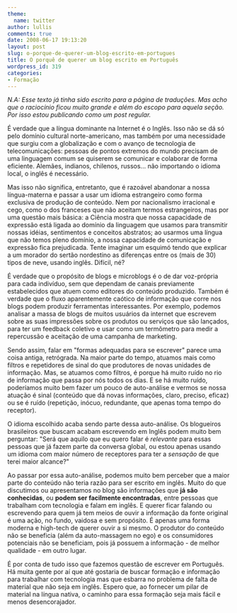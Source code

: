 ```yaml
---
theme:
  name: twitter
author: lullis
comments: true
date: 2008-06-17 19:13:20
layout: post
slug: o-porque-de-querer-um-blog-escrito-em-portugues
title: O porquê de querer um blog escrito em Português
wordpress_id: 319
categories:
- Formação
---
```


_N.A: Esse texto já tinha sido escrito para a página de traduções. Mas acho que o raciocínio ficou muito grande e além do escopo para aquela seção.  Por isso estou publicando como um post regular._

É verdade que a língua dominante na Internet é o Inglês. Isso não se dá só pelo domínio cultural norte-americano, mas também por uma necessidade que surgiu com a globalização e com o avanço de tecnologia de telecomunicações: pessoas de pontos extremos do mundo precisam de uma linguagem comum se quiserem se comunicar e colaborar de forma eficiente. Alemães, indianos, chilenos, russos... não importando o idioma local, o inglês é necessário.

Mas isso não significa, entretanto, que é razoável abandonar a nossa língua-materna e passar a usar um idioma estrangeiro como forma exclusiva de produção de conteúdo. Nem por nacionalismo irracional e cego, como o dos franceses que não aceitam termos estrangeiros, mas por uma questão mais básica: a Ciência mostra que nossa capacidade de expressão está ligada ao domínio da linguagem que usamos para transmitir nossas idéias, sentimentos e conceitos abstratos; ao usarmos uma língua que não temos pleno domínio, a nossa capacidade de comunicação e expressão fica prejudicada. Tente imaginar um esquimó tendo que explicar a um morador do sertão nordestino as diferenças entre os (mais de 30) tipos de neve, usando inglês. Difícil, né?

É verdade que o propósito de blogs e microblogs é o de dar voz-própria para cada indivíduo, sem que dependam de canais previamente estabelecidos que atuem como editores do conteúdo produzido. Também é verdade que o fluxo aparentemente caótico de informação que corre nos blogs podem produzir ferramentas interessantes. Por exemplo, podemos analisar a massa de blogs de muitos usuários da internet que escrevem sobre as suas impressões sobre os produtos ou serviços que são lançados, para ter um feedback coletivo e usar como um termômetro para medir a repercussão e aceitação de uma campanha de marketing.

Sendo assim, falar em "formas adequadas para se escrever" parece uma coisa antiga, retrógrada. Na maior parte do tempo, atuamos mais como filtros e repetidores de sinal do que produtores de novas unidades de informação. Mas, se atuamos como filtros, é porque há muito ruído no rio de informação que passa por nós todos os dias. E se há muito ruído, poderíamos muito bem fazer um pouco de auto-análise e vermos se nossa atuação é sinal (conteúdo que dá novas informações, claro, preciso, eficaz) ou se é ruído (repetição, inócuo, redundante, que apenas toma tempo do receptor).

O idioma escolhido acaba sendo parte dessa auto-análise. Os blogueiros brasileiros que buscam acabam escrevendo em Inglês podem muito bem perguntar: "Será que aquilo que eu quero falar é _relevante_ para essas pessoas que já fazem parte da conversa global, ou estou apenas usando um idioma com maior número de receptores para ter a _sensação_ de que terei maior alcance?"

Ao passar por essa auto-análise, podemos muito bem perceber que a maior parte do conteúdo não teria razão para ser escrito em inglês. Muito do que discutimos ou apresentamos no blog são informações que **já são conhecidas**, ou **podem ser facilmente encontradas**, entre pessoas que trabalham com tecnologia e falam em inglês. E querer ficar falando ou escrevendo para quem já tem meios de ouvir a informação da fonte original é uma ação, no fundo, vaidosa e sem propósito. É apenas uma forma moderna e high-tech de querer ouvir a si mesmo. O produtor do conteúdo não se beneficia (além da auto-massagem no ego) e os consumidores potenciais não se beneficiam, pois já possuem a informação - de melhor qualidade - em outro lugar.

É por conta de tudo isso que fazemos questão de escrever em Português. Há muita gente por aí que até gostaria de buscar formação e informação para trabalhar com tecnologia mas que esbarra no problema de falta de material que não seja em inglês. Espero que, ao fornecer um pilar de material na língua nativa, o caminho para essa formação seja mais fácil e menos desencorajador.
